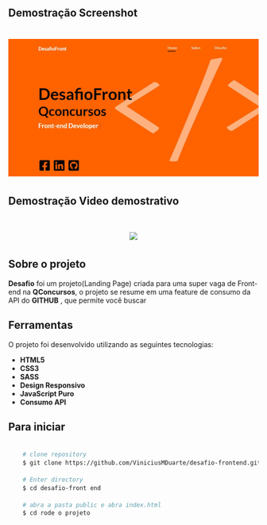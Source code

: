 
## Demostração Screenshot

<h1 align="center">
   <img src="./github/screeshot-desafio.JPG" />
</h1>

## Demostração Video demostrativo

<h1 align="center">
   <img src="./github/desafio-frontend.gif" />
</h1>


## Sobre o projeto

**Desafio** foi um projeto(Landing Page) criada para uma super vaga de Front-end na **QConcursos**, o projeto se resume em uma feature de consumo da API do **GITHUB** , que permite você buscar 


## Ferramentas

O projeto foi desenvolvido utilizando as seguintes tecnologias:

- **HTML5**
- **CSS3**
- **SASS**
- **Design Responsivo**
- **JavaScript Puro**
- **Consumo API**


## Para iniciar

```bash

    # clone repository
    $ git clone https://github.com/ViniciusMDuarte/desafio-frontend.git

    # Enter directory
    $ cd desafio-front end

    # abra a pasta public e abra index.html
    $ cd rode o projeto
    
```

